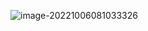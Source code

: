 ![image-20221006081033326](https://blog-pic-1313935212.cos.ap-guangzhou.myqcloud.com/imgs/202210060810378.png)
